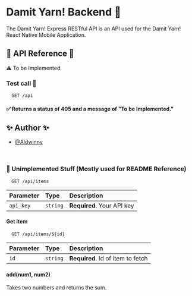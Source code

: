 # Damit Yarn! Backend 👚

The Damit Yarn! Express RESTful API is an API used for the Damit Yarn! React Native Mobile Application.

## 📖 API Reference 📖

⚠️ To be Implemented.

### Test call 📢

```http
  GET /api
```

#### ✅ Returns a status of 405 and a message of "To be Implemented."

## ✨ Author ✨

- [@Aldwinny](https://www.github.com/aldwinny)

&nbsp;

### 🔵 Unimplemented Stuff (Mostly used for README Reference)

```http
  GET /api/items
```

| Parameter | Type     | Description                |
| :-------- | :------- | :------------------------- |
| `api_key` | `string` | **Required**. Your API key |

#### Get item

```http
  GET /api/items/${id}
```

| Parameter | Type     | Description                       |
| :-------- | :------- | :-------------------------------- |
| `id`      | `string` | **Required**. Id of item to fetch |

#### add(num1, num2)

Takes two numbers and returns the sum.
